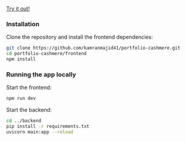[Try it out!](https://kamranmajid41.github.io/portfolio-cashmere/)

### Installation

Clone the repository and install the frontend dependencies:

```bash
git clone https://github.com/kamranmajid41/portfolio-cashmere.git
cd portfolio-cashmere/frontend
npm install
```

### Running the app locally

Start the frontend:

```bash
npm run dev
```

Start the backend:

```bash
cd ../backend
pip install -r requirements.txt
uvicorn main:app --reload
```